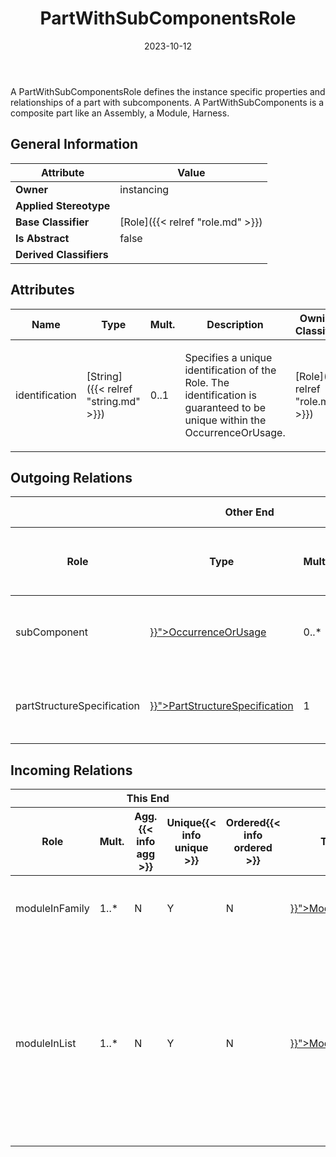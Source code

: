 ﻿---
title: PartWithSubComponentsRole
toc: false
type: specs
date: "2023-10-12"
draft: false
specification: VEC
version: 2.1.0
documentType: "Recommendation"
elementType: Class
classes:
  - PartWithSubComponentsRole
menu_name: vec-2.1.0
---
<p>A PartWithSubComponentsRole defines the instance specific properties and relationships of a part with subcomponents. A PartWithSubComponents is a composite part like an Assembly, a Module, Harness.  </p>

## General Information

| Attribute               | Value |
|-------------------------|-------|
| **Owner**               | instancing |
| **Applied Stereotype**  |   |
| **Base Classifier**     | [Role]({{< relref "role.md" >}})<br/>  |
| **Is Abstract**         | false |
| **Derived Classifiers** |   |

## Attributes
|  Name  |  Type  |  Mult.  |  Description  |  Owning Classifier  |
|--------|--------|---------|---------------|--------------|
|identification| [String]({{< relref "string.md" >}}) | 0..1 | <p> Specifies a unique identification of the Role. The identification is guaranteed to be unique within the OccurrenceOrUsage.      </p> | [Role]({{< relref "role.md" >}}) |

## Outgoing Relations
<table>
    <thead>
        <tr>
           <th colspan="6">Other End</th>
           <th colspan="1">This End</th>
           <th colspan="1">General</th>
        </tr>
        <tr>
           <th>Role</th>
           <th>Type</th>
           <th>Mult.</th>
           <th>Agg.{{< info agg >}}</th>
           <th>Unique{{< info unique >}}</th>
           <th>Ordered{{< info ordered >}}</th>
           <th>Mult.</th>
           <th>Description</th>
        </tr>
    <thead>
    <tbody>
    <tr>
        <td>subComponent</td>
        <td><a href="{{< relref "occurrenceorusage.md" >}}">OccurrenceOrUsage</a></td>
        <td>0..*</td>
        <td>N</td>
        <td>Y</td>
        <td>N</td>
        <td>0..*</td>
        <td><p> References the subcomponents that belong to this instance of a PartWithSubComponents.      </p></td>
    </tr>
    <tr>
        <td>partStructureSpecification</td>
        <td><a href="{{< relref "partstructurespecification.md" >}}">PartStructureSpecification</a></td>
        <td>1</td>
        <td>N</td>
        <td>Y</td>
        <td>N</td>
        <td>0..*</td>
        <td><p> References the <i>PartStructureSpecification </i>that is instantiated by this <i>PartWithSubComponentsRole</i>.      </p></td>
    </tr>
    </tbody>
</table>

##  Incoming Relations
<table>
    <thead>
        <tr>
           <th colspan="5">This End</th>
           <th colspan="2">Other End</th>
           <th colspan="1">General</th>
        </tr>
        <tr>
           <th>Role</th>
           <th>Mult.</th>
           <th>Agg.{{< info agg >}}</th>
           <th>Unique{{< info unique >}}</th>
           <th>Ordered{{< info ordered >}}</th>
           <th>Type</th>
           <th>Mult.</th>
           <th>Description</th>
        </tr>
    <thead>
    <tbody>
    <tr>
        <td>moduleInFamily</td>
        <td>1..*</td>
        <td>N</td>
        <td>Y</td>
        <td>N</td>
        <td><a href="{{< relref "modulefamily.md" >}}">ModuleFamily</a></td>
        <td>0..*</td>
        <td>References the Modules that belong to the ModuleFamily.</td>
    </tr>
    <tr>
        <td>moduleInList</td>
        <td>1..*</td>
        <td>N</td>
        <td>Y</td>
        <td>N</td>
        <td><a href="{{< relref "modulelist.md" >}}">ModuleList</a></td>
        <td>0..*</td>
        <td>References the Modules that belong to the ModuleList. If any of the referenced Modules participates in a configuration the completion components participate, too.</td>
    </tr>
    </tbody>
</table>



